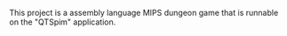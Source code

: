 This project is a assembly language MIPS dungeon game that is runnable on the "QTSpim" application.

